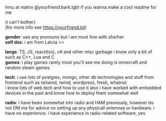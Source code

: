 hmu at matrix @yourfriend:bark.lgbt if you wanna make a cool readme for me

(i can't bother)  
(for more info see https://yourfriend.lol)  

**gender**: use any pronouns but i am most fine with she/her  
**self dox**: i am from Latvia ><

**langs**: TS, JS, react(tsx), c# and other misc garbage i know only a bit of such as C++, Lua and C  
**games**: i play games rarely most you'll see me doing is minecraft and random steam games  

**tech**: i use lots of postgres, mongo, other db technologies and stuff from frontend such as tailwind, twind, wordpress, fresh, whatnot  
i know lots of web tech and how to use it also i have worked with embedded devices in the past and know how to deploy them somewhat well  

**radio**: i have been somewhat into radio and HAM previously, however do not DM me for advice on setting up any physicall antennas or hardware. i have no experience. i have experience in radio-related software, yes
